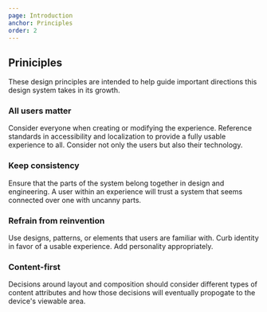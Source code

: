 ```yaml
---
page: Introduction
anchor: Principles
order: 2
---
```


## Priniciples
These design principles are intended to help guide important directions this design system takes in its growth.

### All users matter
Consider everyone when creating or modifying the experience. Reference standards in accessibility and localization to provide a fully usable experience to all. Consider not only the users but also their technology. 

### Keep consistency
Ensure that the parts of the system belong together in design and engineering. A user within an experience will trust a system that seems connected over one with uncanny parts.

### Refrain from reinvention
Use designs, patterns, or elements that users are familiar with. Curb identity in favor of a usable experience. Add personality appropriately.

### Content-first
Decisions around layout and composition should consider different types of content attributes and how those decisions will eventually propogate to the device's viewable area.


